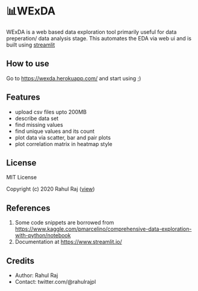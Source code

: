 # 📊WExDA

WExDA is a web based data exploration tool primarily useful for data preperation/ data analysis stage. This automates the EDA via web ui and is built using [streamlit](https://discuss.streamlit.io/)

## How to use

Go to https://wexda.herokuapp.com/ and start using ;)

## Features

- upload csv files upto 200MB
- describe data set
- find missing values
- find unique values and its count
- plot data via scatter, bar and pair plots
- plot correlation matrix in heatmap style

## License

MIT License

Copyright (c) 2020 Rahul Raj ([view](LICENSE))

## References

1. Some code snippets are borrowed from https://www.kaggle.com/pmarcelino/comprehensive-data-exploration-with-python/notebook
2. Documentation at https://www.streamlit.io/


## Credits

- Author: Rahul Raj
- Contact: twitter.com/@rahulrajpl